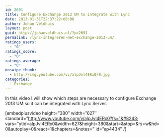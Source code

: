 ```yaml
---
id: 2691
title: Configure Exchange 2013 UM to integrate with Lync
date: 2013-01-31T22:37:22+00:00
author: Johan Veldhuis
layout: post
guid: http://johanveldhuis.nl/?p=2691
permalink: /lync-integreren-met-exchange-2013-um/
ratings_users:
  - "0"
ratings_score:
  - "0"
ratings_average:
  - "0"
onswipe_thumb:
  - http://img.youtube.com/vi/alpJvl4ERx0/0.jpg
categories:
  - Exchange
---
```

In this video I will show which steps are necessary to configure Exchange 2013 UM so it can be integrated with Lync Server.

[embedplusvideo height=&#8221;380&#8243; width=&#8221;627&#8243; standard=&#8221;http://www.youtube.com/v/alpJvl4ERx0?fs=1&#8243; vars=&#8221;ytid=alpJvl4ERx0&width=627&height=380&start=&stop=&rs=w&hd=0&autoplay=0&react=1&chapters=&notes=&#8221; id=&#8221;ep4434&#8243; /]